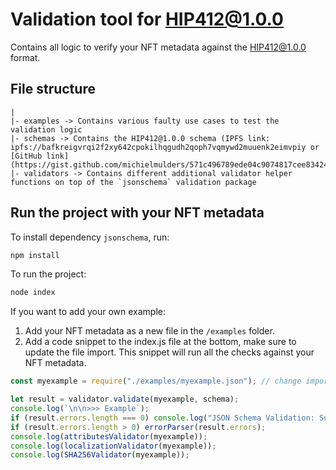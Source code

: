 # Validation tool for HIP412@1.0.0

Contains all logic to verify your NFT metadata against the HIP412@1.0.0 format. 

## File structure
```text
|
|- examples -> Contains various faulty use cases to test the validation logic
|- schemas -> Contains the HIP412@1.0.0 schema (IPFS link: ipfs://bafkreigvrqi2f2xy642cpokilhqgudh2qoph7vqmywd2muuenk2eimvpiy or [GitHub link](https://gist.github.com/michielmulders/571c496789ede04c9074817cee834246))
|- validators -> Contains different additional validator helper functions on top of the `jsonschema` validation package
```

## Run the project with your NFT metadata

To install dependency `jsonschema`, run:

```sh
npm install
```

To run the project:

```sh
node index
```

If you want to add your own example:

1. Add your NFT metadata as a new file in the `/examples` folder.
2. Add a code snippet to the index.js file at the bottom, make sure to update the file import. This snippet will run all the checks against your NFT metadata.

```js
const myexample = require("./examples/myexample.json"); // change import to your example

let result = validator.validate(myexample, schema);
console.log(`\n\n>>> Example`);
if (result.errors.length === 0) console.log("JSON Schema Validation: Success");
if (result.errors.length > 0) errorParser(result.errors);
console.log(attributesValidator(myexample));
console.log(localizationValidator(myexample));
console.log(SHA256Validator(myexample));
```